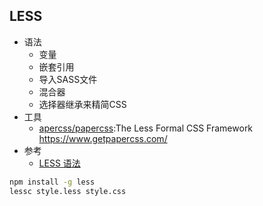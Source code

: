## LESS

* 语法
  - 变量
  - 嵌套引用
  - 导入SASS文件
  - 混合器
  - 选择器继承来精简CSS
* 工具
  - [apercss/papercss](https://github.com/papercss/papercss):The Less Formal CSS Framework <https://www.getpapercss.com/>
* 参考
  - [LESS 语法](http://www.bootcss.com/p/lesscss/)

```sh
npm install -g less
lessc style.less style.css
```
